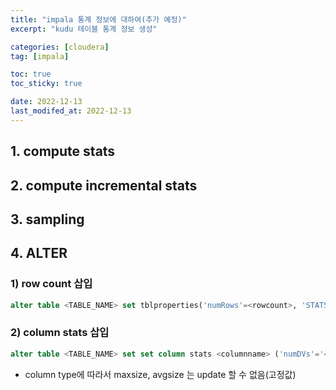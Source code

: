 ```yaml
---
title: "impala 통계 정보에 대하여(추가 예정)"
excerpt: "kudu 테이블 통계 정보 생성"

categories: [cloudera]
tag: [impala]

toc: true
toc_sticky: true

date: 2022-12-13
last_modifed_at: 2022-12-13
---
```



## 1. compute stats
## 2. compute incremental stats
## 3. sampling
## 4. ALTER
### 1) row count 삽입

```SQL
alter table <TABLE_NAME> set tblproperties('numRows'=<rowcount>, 'STATS_GENERATED_VIA_STATS_TASK'='true');
```
### 2) column stats 삽입

```SQL
alter table <TABLE_NAME> set set column stats <columnname> ('numDVs'='<DV>', 'numNulls'='<numN>', 'maxsize'='<Max_size>, 'avgsize'='<Avg_size>');
```
* column type에 따라서 maxsize, avgsize 는 update 할 수 없음(고정값)

